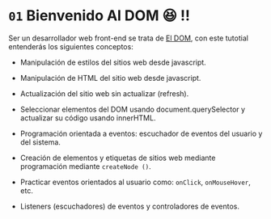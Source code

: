 # `01` Bienvenido Al DOM 😆 !!

Ser un desarrollador web front-end se trata de [El DOM](https://content.breatheco.de/es/lesson/what-is-dom-define-dom/), con este tutotial entenderás los siguientes conceptos:

+ Manipulación de estilos del sitios web desde javascript.

+ Manipulación de HTML del sitio web desde javascript.

+ Actualización del sitio web sin actualizar (refresh).

+ Seleccionar elementos del DOM usando document.querySelector y actualizar su código usando innerHTML.

+ Programación orientada a eventos: escuchador de eventos del usuario y del sistema.

+ Creación de elementos y etiquetas de sitios web mediante programación mediante `createNode ()`.

+ Practicar eventos orientados al usuario como: `onClick`, `onMouseHover`, etc.

+ Listeners (escuchadores) de eventos y controladores de eventos.
